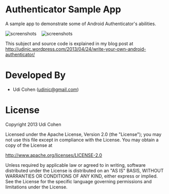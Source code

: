 Authenticator Sample App
========================

A sample app to demonstrate some of Android Authenticator's abilities.

![screenshots](https://raw.github.com/Udinic/AccountAuthenticator/master/screenshots/sampleapp.png) &nbsp;&nbsp; ![screenshots](https://raw.github.com/Udinic/AccountAuthenticator/master/screenshots/accounts.png)


This subject and source code is explained in my blog post at http://udinic.wordpress.com/2013/04/24/write-your-own-android-authenticator/


Developed By
============

* Udi Cohen (udinic@gmail.com)



License
=======

Copyright 2013 Udi Cohen

Licensed under the Apache License, Version 2.0 (the "License");
you may not use this file except in compliance with the License.
You may obtain a copy of the License at

   http://www.apache.org/licenses/LICENSE-2.0

Unless required by applicable law or agreed to in writing, software
distributed under the License is distributed on an "AS IS" BASIS,
WITHOUT WARRANTIES OR CONDITIONS OF ANY KIND, either express or implied.
See the License for the specific language governing permissions and
limitations under the License.
